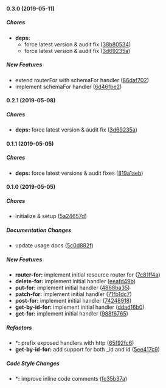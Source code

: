 #### 0.3.0 (2019-05-11)

##### Chores

* **deps:**
  *  force latest version & audit fix ([38b80534](https://github.com/lykmapipo/express-rest-actions/commit/38b80534e9bf4f3af74faddd412a66d52af93856))
  *  force latest version & audit fix ([3d69235a](https://github.com/lykmapipo/express-rest-actions/commit/3d69235a3829f7978e455dfc8fc4e04a73b62eee))

##### New Features

*  extend routerFor with schemaFor handler ([86daf702](https://github.com/lykmapipo/express-rest-actions/commit/86daf70236bfad6f59c2c0bda7961ebd80757bd6))
*  implement schemaFor handler ([6d46fbe2](https://github.com/lykmapipo/express-rest-actions/commit/6d46fbe22b1655e741acc49f449c66a18c022093))

#### 0.2.1 (2019-05-08)

##### Chores

* **deps:**  force latest version & audit fix ([3d69235a](https://github.com/lykmapipo/express-rest-actions/commit/3d69235a3829f7978e455dfc8fc4e04a73b62eee))

#### 0.1.1 (2019-05-05)

##### Chores

* **deps:**  force latest versions & audit fixes ([819a1aeb](https://github.com/lykmapipo/express-rest-actions/commit/819a1aeb33147218282cbd9c722173c6b0adcf87))

#### 0.1.0 (2019-05-05)

##### Chores

*  initialize & setup ([5a24657d](https://github.com/lykmapipo/express-rest-actions/commit/5a24657de7cff470c96119206729107b8e96d595))

##### Documentation Changes

*  update usage docs ([5c0d882f](https://github.com/lykmapipo/express-rest-actions/commit/5c0d882f2959018280a2e79b7c82e7fa6b83d6c7))

##### New Features

* **router-for:**  implement initial resource router for ([7c81ff4a](https://github.com/lykmapipo/express-rest-actions/commit/7c81ff4a05f0945bae651c86799711353eeaa03a))
* **delete-for:**  implement initial handler ([eeafd49b](https://github.com/lykmapipo/express-rest-actions/commit/eeafd49b7ad31417ec5906d8bd6be9ac0b03f2fb))
* **put-for:**  implement initial handler ([4868ba35](https://github.com/lykmapipo/express-rest-actions/commit/4868ba3547c2888f7196d1af10e875a44f485ab4))
* **patch-for:**  implement initial handler ([71fb1dc7](https://github.com/lykmapipo/express-rest-actions/commit/71fb1dc77ea676ac1b1768014b5c3eeefe35bea8))
* **post-for:**  implement initial handler ([74248918](https://github.com/lykmapipo/express-rest-actions/commit/74248918e61b711bb817aaa9e9eb0d74336b3dc2))
* **get-by-id-for:**  implement initial handler ([ddad16b0](https://github.com/lykmapipo/express-rest-actions/commit/ddad16b0947a28a01ed34e762fbd9d8d2c0e0754))
* **get-for:**  implement initial handler ([988f6765](https://github.com/lykmapipo/express-rest-actions/commit/988f676538aa3356a10330726731118bfc3843e4))

##### Refactors

* ***:**  prefix exposed handlers with http ([65f92fc6](https://github.com/lykmapipo/express-rest-actions/commit/65f92fc60892b67b273f478b262ef6494777a2cd))
* **get-by-id-for:**  add support for both _id and id ([5ee417c9](https://github.com/lykmapipo/express-rest-actions/commit/5ee417c9c608a1a7f313bc562739d473dff7ebdf))

##### Code Style Changes

* ***:**  improve inline code comments ([fc35b37a](https://github.com/lykmapipo/express-rest-actions/commit/fc35b37aa5b94a8d23c27b54ac038b65f67692d9))

